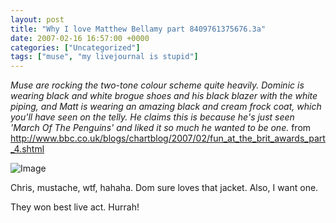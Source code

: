 ```yaml
---
layout: post
title: "Why I love Matthew Bellamy part 8409761375676.3a"
date: 2007-02-16 16:57:00 +0000
categories: ["Uncategorized"]
tags: ["muse", "my livejournal is stupid"]
---
```


*Muse are rocking the two-tone colour scheme quite heavily. Dominic is wearing black and white brogue shoes and his black blazer with the white piping, and Matt is wearing an amazing black and cream frock coat, which you'll have seen on the telly. He claims this is because he's just seen 'March Of The Penguins' and liked it so much he wanted to be one.*
from http://www.bbc.co.uk/blogs/chartblog/2007/02/fun_at_the_brit_awards_part_4.shtml

![Image](http://i97.photobucket.com/albums/l202/judytuna/r20901413sg4.jpg?t=1171648658)

Chris, mustache, wtf, hahaha. Dom sure loves that jacket. Also, I want one.

They won best live act. Hurrah!